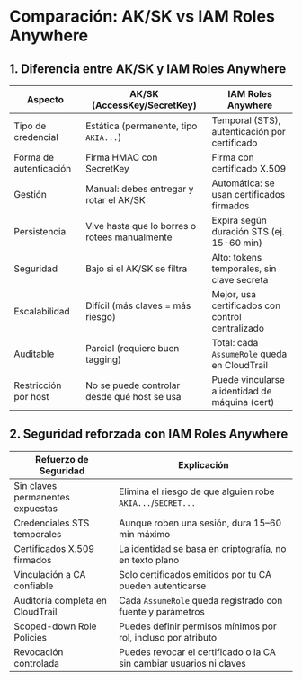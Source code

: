 
# Comparación: AK/SK vs IAM Roles Anywhere

## 1. Diferencia entre AK/SK y IAM Roles Anywhere

| Aspecto                        | AK/SK (AccessKey/SecretKey)                         | IAM Roles Anywhere                                 |
|-------------------------------|-----------------------------------------------------|---------------------------------------------------|
| Tipo de credencial            | Estática (permanente, tipo `AKIA...`)               | Temporal (STS), autenticación por certificado     |
| Forma de autenticación        | Firma HMAC con SecretKey                            | Firma con certificado X.509                       |
| Gestión                       | Manual: debes entregar y rotar el AK/SK             | Automática: se usan certificados firmados         |
| Persistencia                  | Vive hasta que lo borres o rotees manualmente       | Expira según duración STS (ej. 15-60 min)         |
| Seguridad                     | Bajo si el AK/SK se filtra                          | Alto: tokens temporales, sin clave secreta        |
| Escalabilidad                 | Difícil (más claves = más riesgo)                   | Mejor, usa certificados con control centralizado  |
| Auditable                     | Parcial (requiere buen tagging)                     | Total: cada `AssumeRole` queda en CloudTrail      |
| Restricción por host          | No se puede controlar desde qué host se usa         | Puede vincularse a identidad de máquina (cert)    |

## 2. Seguridad reforzada con IAM Roles Anywhere

| Refuerzo de Seguridad                      | Explicación                                                                 |
|-------------------------------------------|-----------------------------------------------------------------------------|
| Sin claves permanentes expuestas          | Elimina el riesgo de que alguien robe `AKIA...`/`SECRET...`                |
| Credenciales STS temporales               | Aunque roben una sesión, dura 15–60 min máximo                             |
| Certificados X.509 firmados               | La identidad se basa en criptografía, no en texto plano                    |
| Vinculación a CA confiable                | Solo certificados emitidos por tu CA pueden autenticarse                   |
| Auditoría completa en CloudTrail          | Cada `AssumeRole` queda registrado con fuente y parámetros                 |
| Scoped-down Role Policies                 | Puedes definir permisos mínimos por rol, incluso por atributo              |
| Revocación controlada                     | Puedes revocar el certificado o la CA sin cambiar usuarios ni claves       |
